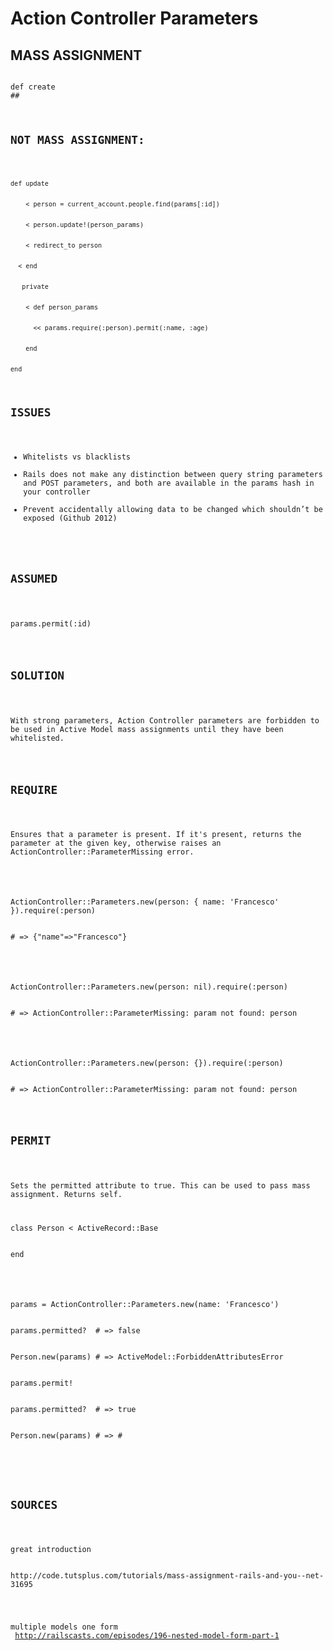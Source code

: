 <h1>Action Controller Parameters</h1>

<h2>MASS ASSIGNMENT</h2>

<code>
def create
##
    <Person.create(params[:person])
##
end
</code>

<h2>NOT MASS ASSIGNMENT:</h2>

<code>
def update
</br>
    < person = current_account.people.find(params[:id])
    </br>
    < person.update!(person_params)
    </br>
    < redirect_to person
    </br>
  < end
 </br>
   private
  </br>
    < def person_params
    </br>
      << params.require(:person).permit(:name, :age)
      </br>
    end
    </br>
end
</code>

<h2>ISSUES</h2>
<ul>
<li>Whitelists vs blacklists</li>
<li>Rails does not make any distinction between query string parameters and POST parameters, and both are available in the params hash in your controller</li>
<li>Prevent accidentally allowing data to be changed which shouldn’t be exposed (Github 2012)</li>
</ul>

<h2>ASSUMED</h2>
<p>
params.permit(:id)
</p>

<h2>SOLUTION</h2>
<p>
With strong parameters, Action Controller parameters are forbidden to be used in Active Model mass assignments until they have been whitelisted.
</p>

<h2>REQUIRE</h2>
<p>
Ensures that a parameter is present. If it's present, returns the parameter at the given key, otherwise raises an ActionController::ParameterMissing error.
</p>

<p>
ActionController::Parameters.new(person: { name: 'Francesco' }).require(:person)
 <br />
# => {"name"=>"Francesco"}
</p>

<p>
ActionController::Parameters.new(person: nil).require(:person)
 <br />
# => ActionController::ParameterMissing: param not found: person
</p>

<p>
ActionController::Parameters.new(person: {}).require(:person)
 <br />
# => ActionController::ParameterMissing: param not found: person
</p>

<h2>PERMIT</h2>
<p>
Sets the permitted attribute to true. This can be used to pass mass assignment. Returns self.

<p>
class Person < ActiveRecord::Base
 <br />
end
</p>

<p>
params = ActionController::Parameters.new(name: 'Francesco')
 <br />
params.permitted?  # => false
 <br />
Person.new(params) # => ActiveModel::ForbiddenAttributesError
 <br />
params.permit!
 <br />
params.permitted?  # => true
 <br />
Person.new(params) # => #<Person id: nil, name: "Francesco">
 <br />
</p>

<h2>SOURCES</h2>
<p>
great introduction
 <br />
http://code.tutsplus.com/tutorials/mass-assignment-rails-and-you--net-31695
 <br />

multiple models one form
 <br />
http://railscasts.com/episodes/196-nested-model-form-part-1
 <br />
</p>
